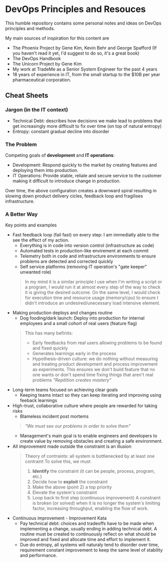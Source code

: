 # DevOps Principles and Resouces

This humble repository contains some personal notes and ideas on DevOps principles and methods.

My main sources of inspiration for this content are
* The Phoenix Project by Gene Kim, Kevin Behr and George Spafford (If you haven't read it yet, I'd suggest to do so, it's a great book)
* The DevOps Handbook
* The Unicorn Project by Gene Kim
* My work at TradeMe as a Senior System Engineer for the past 4 years
* 18 years of experience in IT, from the small startup to the $10B per year pharmaceutical corporation.

## Cheat Sheets

### Jargon (in the IT context)

* Technical Debt: describes how decisions we make lead to problems that get increasingly more difficult to fix over time (on top of natural entropy)
* Entropy: constant gradual decline into disorder

### The Problem

Competing goals of **development** and **IT operations**:
* Development: Respond quickly to the market by creating features and deploying them into production.
* IT Operations: Provide stable, reliale and secure service to the customer making it difficult to introduce change in production.

Over time, the above configuration creates a downward spiral resulting in slowing down product delivery cicles, feedback loop and fragilises infrastructure.

### A Better Way

Key points and examples
* Fast feedback loop (fail fast) on every step: I am immediatly able to the see the effect of my action.
  * Everything is in code into version control (infrastructure as code)
  * Automated tests in production-like envirement at each commit
  * Telemetry both in code and infrastructure environments to ensure problems are detected and corrected quickly
  * Self service platforms (removing IT operation's "gate keeper" unwanted role)
  > In my mind it is a similar principle I use when I'm writing a script or a program, I would run it at almost every step of the way to check it is giving the desired outcome. On the same level, I would check for execution time and resource usage (memory/cpu) to ensure I didn't introduce an undesired/unecessary load intensive element.
* Making production deploys and changes routine
  * Dog fooding/dark launch: Deploy into production for internal employees and a small cohort of real users (feature flag)
  > This has many befinits: 
  > * Early feedbacks from real users allowing problems to be found and fixed quickly
  > * Generates learnings early in the process
  > * Hypothesis-driven culture: we do nothing without measuring and treating product development and process improvement as experiments.
  > This ensures we don't build feature that no one wants or don't spend time fixing things that aren't real problems
  > *"Repitition creates mastery"*
* Long-term teams focused on achieving clear goals
  * Keeping teams intact so they can keep iterating and improving using feeback learnings
* High-trust, collaborative culture where people are rewarded for taking risks
  * Blameless incident post mortems
  > *"We must see our problems in order to solve them"*
  * Management's main goal is to enable engineers and developers to create value by removing obstacles and creating a safe environment.
* All improvement made outside the constraint is an illusion
  > Theory of contraints: all system is bottlenecked by at least one contraint
  > To solve this, we must
  > 1. **Identify** the constraint (it can be people, process, program, etc.)
  > 2. Decide how to **exploit** the constraint
  > 3. Make the above (point 2) a top priority
  > 4. Elevate the system's constraint
  > 5. Loop back to first step (continuous improvement)
  > A constraint is broken (or solved) when it is no longer the system's limiting factor, increasing throughput, enabling the flow of work.
* Continuous improvement - Improvement Kata
  * Pay technical debt: choices and tradeoffs have to be made when implementing a change, usually ending in adding technical debt. A routine must be created to continuously reflect on what should be improved and fixed and allocate time and effort to implement it. 
  * Due do entropy, all systems will naturaly tend to disorder over time, requirement constant improvement to keep the same level of stability and performance.



